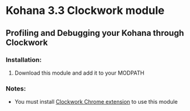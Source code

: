 # Kohana 3.3 Clockwork module
## Profiling and Debugging your Kohana through Clockwork

### Installation:
1. Download this module and add it to your MODPATH

### Notes:
- You must install [Clockwork Chrome extension](https://chrome.google.com/webstore/detail/clockwork/dmggabnehkmmfmdffgajcflpdjlnoemp?hl=en) to use this module